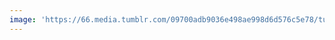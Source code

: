 ```yaml
---
image: 'https://66.media.tumblr.com/09700adb9036e498ae998d6d576c5e78/tumblr_nbwvfqheo31tbdx3so1_1280.jpg'
---
```

